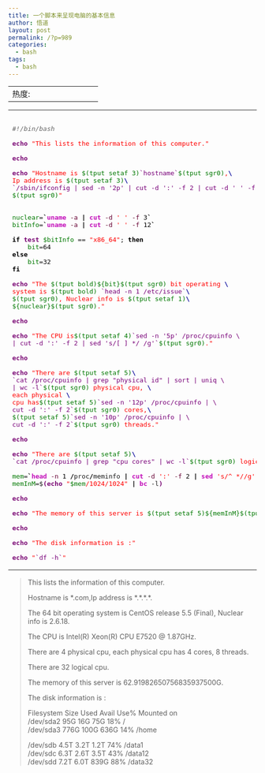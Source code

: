 ```yaml
---
title: 一个脚本来呈现电脑的基本信息
author: 悟道
layout: post
permalink: /?p=989
categories:
  - bash
tags:
  - bash
---
```

<table>
  <tr cellpadding=0><td>
    热度:
  </td><td cellpadding=0><img src='http://210.75.224.29/wordpress/wp-content/plugins/statpresscn/images/sun.gif' width=10 height=10 border=0 /></td><td cellpadding=0><img src='http://210.75.224.29/wordpress/wp-content/plugins/statpresscn/images/sun_dark.gif' width=10 height=10 border=0 /></td><td cellpadding=0><img src='http://210.75.224.29/wordpress/wp-content/plugins/statpresscn/images/sun_dark.gif' width=10 height=10 border=0 /></td><td cellpadding=0><img src='http://210.75.224.29/wordpress/wp-content/plugins/statpresscn/images/sun_dark.gif' width=10 height=10 border=0 /></td><td cellpadding=0><img src='http://210.75.224.29/wordpress/wp-content/plugins/statpresscn/images/sun_dark.gif' width=10 height=10 border=0 /></td></tr>
</table>

<div class="wp_codebox">
  <table>
    <tr id="p989107">
      <td class="code" id="p989code107">
        <pre class="bash" style="font-family:monospace;">&nbsp;
<span style="color: #666666; font-style: italic;">#!/bin/bash</span>
&nbsp;
<span style="color: #7a0874; font-weight: bold;">echo</span> <span style="color: #ff0000;">"This lists the information of this computer."</span>
&nbsp;
<span style="color: #7a0874; font-weight: bold;">echo</span>
&nbsp;
<span style="color: #7a0874; font-weight: bold;">echo</span> <span style="color: #ff0000;">"Hostname is <span style="color: #007800;">$(tput setaf 3)</span><span style="color: #780078;">`hostname`</span><span style="color: #007800;">$(tput sgr0)</span>,<span style="color: #000099; font-weight: bold;">\
</span>Ip address is <span style="color: #007800;">$(tput setaf 3)</span><span style="color: #000099; font-weight: bold;">\
</span><span style="color: #780078;">`/sbin/ifconfig | sed -n '2p' | cut -d ':' -f 2 | cut -d ' ' -f 1`</span>.
<span style="color: #007800;">$(tput sgr0)</span>"</span>
&nbsp;
&nbsp;
<span style="color: #007800;">nuclear</span>=<span style="color: #000000; font-weight: bold;">`</span><span style="color: #c20cb9; font-weight: bold;">uname</span> <span style="color: #660033;">-a</span> <span style="color: #000000; font-weight: bold;">|</span> <span style="color: #c20cb9; font-weight: bold;">cut</span> <span style="color: #660033;">-d</span> <span style="color: #ff0000;">' '</span> <span style="color: #660033;">-f</span> <span style="color: #000000;">3</span><span style="color: #000000; font-weight: bold;">`</span>
<span style="color: #007800;">bitInfo</span>=<span style="color: #000000; font-weight: bold;">`</span><span style="color: #c20cb9; font-weight: bold;">uname</span> <span style="color: #660033;">-a</span> <span style="color: #000000; font-weight: bold;">|</span> <span style="color: #c20cb9; font-weight: bold;">cut</span> <span style="color: #660033;">-d</span> <span style="color: #ff0000;">' '</span> <span style="color: #660033;">-f</span> <span style="color: #000000;">12</span><span style="color: #000000; font-weight: bold;">`</span>
&nbsp;
<span style="color: #000000; font-weight: bold;">if</span> <span style="color: #7a0874; font-weight: bold;">test</span> <span style="color: #007800;">$bitInfo</span> == <span style="color: #ff0000;">"x86_64"</span>; <span style="color: #000000; font-weight: bold;">then</span>
    <span style="color: #007800;">bit</span>=<span style="color: #000000;">64</span>
<span style="color: #000000; font-weight: bold;">else</span>
    <span style="color: #007800;">bit</span>=<span style="color: #000000;">32</span>
<span style="color: #000000; font-weight: bold;">fi</span>
&nbsp;
<span style="color: #7a0874; font-weight: bold;">echo</span> <span style="color: #ff0000;">"The <span style="color: #007800;">$(tput bold)</span><span style="color: #007800;">${bit}</span><span style="color: #007800;">$(tput sgr0)</span> bit operating <span style="color: #000099; font-weight: bold;">\
</span>system is <span style="color: #007800;">$(tput bold)</span> <span style="color: #780078;">`head -n 1 /etc/issue`</span><span style="color: #000099; font-weight: bold;">\
</span><span style="color: #007800;">$(tput sgr0)</span>, Nuclear info is <span style="color: #007800;">$(tput setaf 1)</span><span style="color: #000099; font-weight: bold;">\
</span><span style="color: #007800;">${nuclear}</span><span style="color: #007800;">$(tput sgr0)</span>."</span>
&nbsp;
<span style="color: #7a0874; font-weight: bold;">echo</span>
&nbsp;
<span style="color: #7a0874; font-weight: bold;">echo</span> <span style="color: #ff0000;">"The CPU is<span style="color: #007800;">$(tput setaf 4)</span><span style="color: #780078;">`sed -n '5p' /proc/cpuinfo \
| cut -d ':' -f 2 | sed 's/[ ] */ /g'`</span><span style="color: #007800;">$(tput sgr0)</span>."</span>
&nbsp;
<span style="color: #7a0874; font-weight: bold;">echo</span>
&nbsp;
<span style="color: #7a0874; font-weight: bold;">echo</span> <span style="color: #ff0000;">"There are <span style="color: #007800;">$(tput setaf 5)</span><span style="color: #000099; font-weight: bold;">\
</span><span style="color: #780078;">`cat /proc/cpuinfo | grep "physical id" | sort | uniq \
| wc -l`</span><span style="color: #007800;">$(tput sgr0)</span> physical cpu, <span style="color: #000099; font-weight: bold;">\
</span>each physical <span style="color: #000099; font-weight: bold;">\
</span>cpu has<span style="color: #007800;">$(tput setaf 5)</span><span style="color: #780078;">`sed -n '12p' /proc/cpuinfo | \
cut -d ':' -f 2`</span><span style="color: #007800;">$(tput sgr0)</span> cores,<span style="color: #000099; font-weight: bold;">\
</span><span style="color: #007800;">$(tput setaf 5)</span><span style="color: #780078;">`sed -n '10p' /proc/cpuinfo | \
cut -d ':' -f 2`</span><span style="color: #007800;">$(tput sgr0)</span> threads."</span>
&nbsp;
<span style="color: #7a0874; font-weight: bold;">echo</span>
&nbsp;
<span style="color: #7a0874; font-weight: bold;">echo</span> <span style="color: #ff0000;">"There are <span style="color: #007800;">$(tput setaf 5)</span><span style="color: #000099; font-weight: bold;">\
</span><span style="color: #780078;">`cat /proc/cpuinfo | grep "cpu cores" | wc -l`</span><span style="color: #007800;">$(tput sgr0)</span> logical cpu."</span>
&nbsp;
<span style="color: #007800;">mem</span>=<span style="color: #000000; font-weight: bold;">`</span><span style="color: #c20cb9; font-weight: bold;">head</span> <span style="color: #660033;">-n</span> <span style="color: #000000;">1</span> <span style="color: #000000; font-weight: bold;">/</span>proc<span style="color: #000000; font-weight: bold;">/</span>meminfo <span style="color: #000000; font-weight: bold;">|</span> <span style="color: #c20cb9; font-weight: bold;">cut</span> <span style="color: #660033;">-d</span> <span style="color: #ff0000;">':'</span> <span style="color: #660033;">-f</span> <span style="color: #000000;">2</span> <span style="color: #000000; font-weight: bold;">|</span> <span style="color: #c20cb9; font-weight: bold;">sed</span> <span style="color: #ff0000;">'s/^ *//g'</span> <span style="color: #000000; font-weight: bold;">|</span> <span style="color: #c20cb9; font-weight: bold;">cut</span> <span style="color: #660033;">-d</span> <span style="color: #ff0000;">' '</span> <span style="color: #660033;">-f</span> <span style="color: #000000;">1</span><span style="color: #000000; font-weight: bold;">`</span>
<span style="color: #007800;">memInM</span>=$<span style="color: #7a0874; font-weight: bold;">&#40;</span><span style="color: #7a0874; font-weight: bold;">echo</span> <span style="color: #ff0000;">"<span style="color: #007800;">$mem</span>/1024/1024"</span> <span style="color: #000000; font-weight: bold;">|</span> <span style="color: #c20cb9; font-weight: bold;">bc</span> -l<span style="color: #7a0874; font-weight: bold;">&#41;</span>
&nbsp;
<span style="color: #7a0874; font-weight: bold;">echo</span>
&nbsp;
<span style="color: #7a0874; font-weight: bold;">echo</span> <span style="color: #ff0000;">"The memory of this server is <span style="color: #007800;">$(tput setaf 5)</span><span style="color: #007800;">${memInM}</span><span style="color: #007800;">$(tput sgr0)</span>G."</span>
&nbsp;
<span style="color: #7a0874; font-weight: bold;">echo</span>
&nbsp;
<span style="color: #7a0874; font-weight: bold;">echo</span> <span style="color: #ff0000;">"The disk information is :"</span>
&nbsp;
<span style="color: #7a0874; font-weight: bold;">echo</span> <span style="color: #ff0000;">"<span style="color: #780078;">`df -h`</span>"</span></pre>
      </td>
    </tr>
  </table>
</div>

> This lists the information of this computer.
> 
> Hostname is \*.com,Ip address is \*.\*.\*.*.
> 
> The 64 bit operating system is CentOS release 5.5 (Final), Nuclear info is 2.6.18.
> 
> The CPU is Intel(R) Xeon(R) CPU E7520 @ 1.87GHz.
> 
> There are 4 physical cpu, each physical cpu has 4 cores, 8 threads.
> 
> There are 32 logical cpu.
> 
> The memory of this server is 62.91982650756835937500G.
> 
> The disk information is :
> 
> Filesystem Size Used Avail Use% Mounted on  
> /dev/sda2 95G 16G 75G 18% /  
> /dev/sda3 776G 100G 636G 14% /home
> 
> /dev/sdb 4.5T 3.2T 1.2T 74% /data1  
> /dev/sdc 6.3T 2.6T 3.5T 43% /data12  
> /dev/sdd 7.2T 6.0T 839G 88% /data32